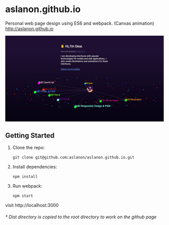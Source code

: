 # aslanon.github.io

Personal web page design using ES6 and webpack. (Canvas animation)
http://aslanon.github.io

<img src="https://raw.githubusercontent.com/aslanon/aslanon.github.io/master/statics/screenshot.png"></img>

## Getting Started

1.  Clone the repo:

        git clone git@github.com:aslanon/aslanon.github.io.git

2.  Install dependencies:

        npm install

3.  Run webpack:

        npm start

visit http://localhost:3000

###### \* Dist directory is copied to the root directory to work on the github page
